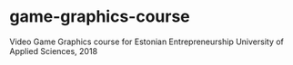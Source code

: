 # game-graphics-course
Video Game Graphics course for Estonian Entrepreneurship University of Applied Sciences, 2018
